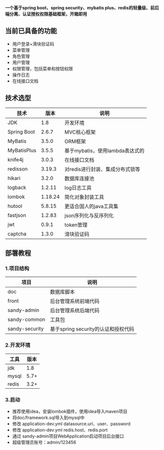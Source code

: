 **一个基于spring boot、spring security、mybatis plus、redis的轻量级、前后端分离、认证授权权限基础框架，开箱即用**

## 当前已具备的功能
- 用户登录+滑块验证码
- 菜单管理
- 角色管理
- 用户管理
- 权限管理，包括菜单和按钮权限
- 操作日志
- 在线接口文档

## 技术选型

| 技术 | 版本 | 说明 |
| --- | --- | --- |
| JDK |    1.8 |    开发环境 |
| Spring Boot |    2.6.7 |  MVC核心框架 |
| MyBatis |    3.5.0 |  ORM框架 |
| MyBatisPlus |    3.5.5 |  基于mybatis，使用lambda表达式的 |
| knife4j |    3.0.3 |  在线接口文档 |
| redisson |   3.19.3 | 对redis进行封装、集成分布式锁等 |
| hikari | 3.2.0 |  数据库连接池 |
| logback |    1.2.11 | log日志工具 |
| lombok | 1.18.24 |    简化对象封装工具 |
| hutool | 5.8.15 | 更适合国人的java工具集 |
| fastjson |   1.2.83 | json序列化与反序列化 |
| jwt |    0.9.1 |  token管理 |
| captcha |    1.3.0 |  滑块验证码 |

## 部署教程
### 1.项目结构
| 项目 | 说明|
| --- | --- |
doc  |  数据库脚本
front | 后台管理系统前端代码
sandy-admin |   后台管理系统后端代码
sandy-common |  工具包
sandy-security | 基于spring security的认证和授权代码
### 2.开发环境
| 工具| 版本|
| --- | --- |
jdk  |  1.8
mysql | 5.7+
redis | 3.2+
### 3.启动
- 推荐使用idea，安装lombok插件，使用idea导入maven项目
- 将doc/framework.sql导入到mysql中
- 修改 application-dev.yml datasource.url、user、password
- 修改 application-dev.yml redis.host、redis.port
- 通过 sandy-admin项目WebApplication启动项目后台接口
- 超级管理员账号：admin/123456

